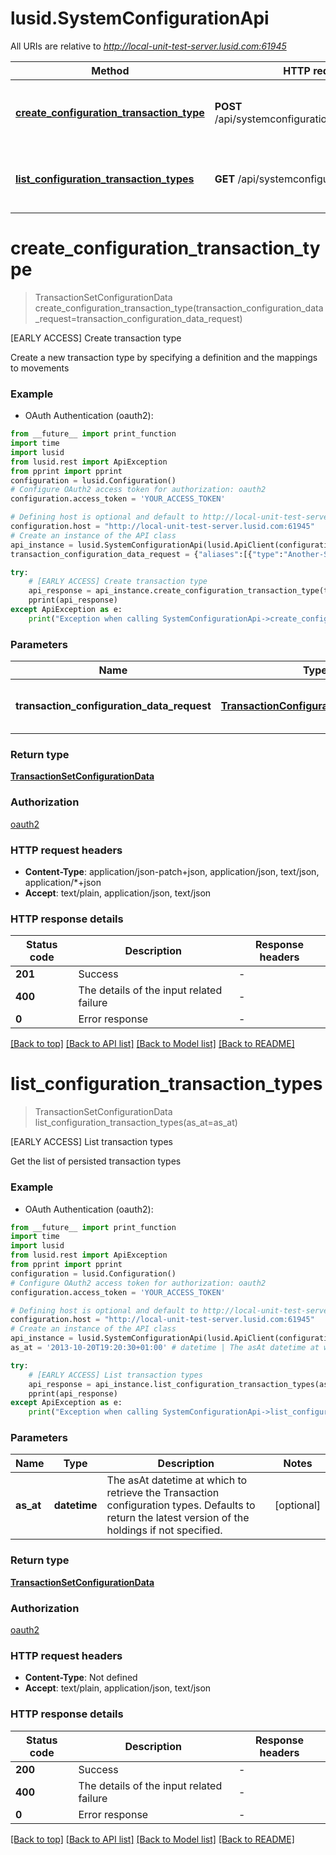 # lusid.SystemConfigurationApi

All URIs are relative to *http://local-unit-test-server.lusid.com:61945*

Method | HTTP request | Description
------------- | ------------- | -------------
[**create_configuration_transaction_type**](SystemConfigurationApi.md#create_configuration_transaction_type) | **POST** /api/systemconfiguration/transactions/type | [EARLY ACCESS] Create transaction type
[**list_configuration_transaction_types**](SystemConfigurationApi.md#list_configuration_transaction_types) | **GET** /api/systemconfiguration/transactions | [EARLY ACCESS] List transaction types


# **create_configuration_transaction_type**
> TransactionSetConfigurationData create_configuration_transaction_type(transaction_configuration_data_request=transaction_configuration_data_request)

[EARLY ACCESS] Create transaction type

Create a new transaction type by specifying a definition and the mappings to movements

### Example

* OAuth Authentication (oauth2):
```python
from __future__ import print_function
import time
import lusid
from lusid.rest import ApiException
from pprint import pprint
configuration = lusid.Configuration()
# Configure OAuth2 access token for authorization: oauth2
configuration.access_token = 'YOUR_ACCESS_TOKEN'

# Defining host is optional and default to http://local-unit-test-server.lusid.com:61945
configuration.host = "http://local-unit-test-server.lusid.com:61945"
# Create an instance of the API class
api_instance = lusid.SystemConfigurationApi(lusid.ApiClient(configuration))
transaction_configuration_data_request = {"aliases":[{"type":"Another-Sell","description":"Sale","transactionClass":"MyDefault","transactionGroup":"MyGroup","transactionRoles":"LongShorter"}],"movements":[{"movementTypes":"StockMovement","side":"Side1","direction":-1,"properties":{},"mappings":[]},{"movementTypes":"CashCommitment","side":"Side2","direction":1,"properties":{},"mappings":[]}],"properties":{}} # TransactionConfigurationDataRequest | A transaction type definition (optional)

try:
    # [EARLY ACCESS] Create transaction type
    api_response = api_instance.create_configuration_transaction_type(transaction_configuration_data_request=transaction_configuration_data_request)
    pprint(api_response)
except ApiException as e:
    print("Exception when calling SystemConfigurationApi->create_configuration_transaction_type: %s\n" % e)
```

### Parameters

Name | Type | Description  | Notes
------------- | ------------- | ------------- | -------------
 **transaction_configuration_data_request** | [**TransactionConfigurationDataRequest**](TransactionConfigurationDataRequest.md)| A transaction type definition | [optional] 

### Return type

[**TransactionSetConfigurationData**](TransactionSetConfigurationData.md)

### Authorization

[oauth2](../README.md#oauth2)

### HTTP request headers

 - **Content-Type**: application/json-patch+json, application/json, text/json, application/*+json
 - **Accept**: text/plain, application/json, text/json

### HTTP response details
| Status code | Description | Response headers |
|-------------|-------------|------------------|
**201** | Success |  -  |
**400** | The details of the input related failure |  -  |
**0** | Error response |  -  |

[[Back to top]](#) [[Back to API list]](../README.md#documentation-for-api-endpoints) [[Back to Model list]](../README.md#documentation-for-models) [[Back to README]](../README.md)

# **list_configuration_transaction_types**
> TransactionSetConfigurationData list_configuration_transaction_types(as_at=as_at)

[EARLY ACCESS] List transaction types

Get the list of persisted transaction types

### Example

* OAuth Authentication (oauth2):
```python
from __future__ import print_function
import time
import lusid
from lusid.rest import ApiException
from pprint import pprint
configuration = lusid.Configuration()
# Configure OAuth2 access token for authorization: oauth2
configuration.access_token = 'YOUR_ACCESS_TOKEN'

# Defining host is optional and default to http://local-unit-test-server.lusid.com:61945
configuration.host = "http://local-unit-test-server.lusid.com:61945"
# Create an instance of the API class
api_instance = lusid.SystemConfigurationApi(lusid.ApiClient(configuration))
as_at = '2013-10-20T19:20:30+01:00' # datetime | The asAt datetime at which to retrieve the Transaction configuration types. Defaults              to return the latest version of the holdings if not specified. (optional)

try:
    # [EARLY ACCESS] List transaction types
    api_response = api_instance.list_configuration_transaction_types(as_at=as_at)
    pprint(api_response)
except ApiException as e:
    print("Exception when calling SystemConfigurationApi->list_configuration_transaction_types: %s\n" % e)
```

### Parameters

Name | Type | Description  | Notes
------------- | ------------- | ------------- | -------------
 **as_at** | **datetime**| The asAt datetime at which to retrieve the Transaction configuration types. Defaults              to return the latest version of the holdings if not specified. | [optional] 

### Return type

[**TransactionSetConfigurationData**](TransactionSetConfigurationData.md)

### Authorization

[oauth2](../README.md#oauth2)

### HTTP request headers

 - **Content-Type**: Not defined
 - **Accept**: text/plain, application/json, text/json

### HTTP response details
| Status code | Description | Response headers |
|-------------|-------------|------------------|
**200** | Success |  -  |
**400** | The details of the input related failure |  -  |
**0** | Error response |  -  |

[[Back to top]](#) [[Back to API list]](../README.md#documentation-for-api-endpoints) [[Back to Model list]](../README.md#documentation-for-models) [[Back to README]](../README.md)

